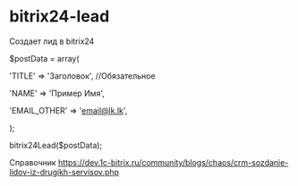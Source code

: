 # bitrix24-lead
Создает лид в bitrix24


$postData = array(

'TITLE' => 'Заголовок', //Обязательное

'NAME' => 'Пример Имя',

'EMAIL_OTHER' => 'email@lk.lk',

);

bitrix24Lead($postData);

Справочник https://dev.1c-bitrix.ru/community/blogs/chaos/crm-sozdanie-lidov-iz-drugikh-servisov.php
